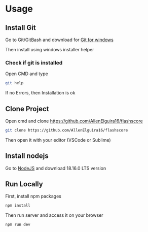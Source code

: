 # Usage

## Install Git

Go to Git/GitBash and download for [Git for windows](https://git-scm.com/download/win)

Then install using windows installer helper

### Check if git is installed

Open CMD and type 
```bash
git help
```

If no Errors, then Installation is ok

## Clone Project

Open cmd and clone https://github.com/AllenElguira16/flashscore


```bash
git clone https://github.com/AllenElguira16/flashscore
```

Then open it with your editor (VSCode or Sublime)

## Install nodejs

Go to [NodeJS](https://nodejs.org/en) and download 18.16.0 LTS version

## Run Locally

First, install npm packages

```bash
npm install
```

Then run server and access it on your browser

```bash
npm run dev
```
